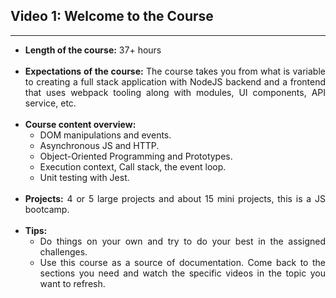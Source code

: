 <h2>Video 1: Welcome to the Course</h2>

---

 <ul>
        <li align = "justify"><strong>Length of the course:</strong> 37+ hours </li>
        <br>
        <li align = "justify"><strong>Expectations of the course:</strong> The course takes you from what is variable to creating a full stack application with NodeJS backend and a frontend that uses webpack tooling along with modules, UI components, API service, etc.</li>
        <br>
        <li align = "justify"><strong>Course content overview:</strong>
            <ul>
                <li>DOM manipulations and events.</li>
                <li>Asynchronous JS and HTTP.</li>
                <li>Object-Oriented Programming and Prototypes.</li>
                <li>Execution context, Call stack, the event loop.</li>
                <li>Unit testing with Jest.</li>
            </ul>
        </li>
        <br>
        <li align = "justify"><strong>Projects:</strong> 4 or 5 large projects and about 15 mini projects, this is a JS bootcamp. </li>
        <br>
        <li align = "justify"><strong>Tips:</strong> 
            <ul>
                <li>Do things on your own and try to do your best in the assigned challenges.</li>
                <li>Use this course as a source of documentation. Come back to the sections you need and watch the specific videos in the topic you want to refresh.</li>
            </ul>
        </li>
        <br>
    </ul>

